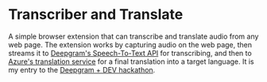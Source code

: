 # Transcriber and Translate
A simple browser extension that can transcribe and translate audio from any web page. The extension works by capturing audio on the web page, then streams it to [Deepgram's Speech-To-Text API](https://developers.deepgram.com/api-reference/) for transcribing, and then to [Azure's translation service](https://azure.microsoft.com/en-us/services/cognitive-services/translator/) for a final translation into a target language. It is my entry to the [Deepgram + DEV hackathon](https://dev.to/devteam/join-us-for-a-new-kind-of-hackathon-on-dev-brought-to-you-by-deepgram-2bjd).

